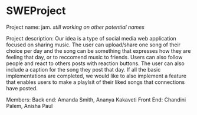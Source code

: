 # SWEProject

Project name: jam. 
*still working on other potential names*

Project description: 
 Our idea is a type of social media web application focused on sharing music.  The user can upload/share one song of their choice per day and the song can be something that expresses how they are feeling that day, or to reccomend music to friends. Users can also follow people and react to others posts with reaction buttons.  The user can also include a caption for the song they post that day. If all the basic implementations are completed, we would like to also implement a feature that enables users to make a playlsit of their liked songs that connections have posted. 

Members:
 Back end: Amanda Smith, Ananya Kakaveti
 Front End: Chandini Palem, Anisha Paul
